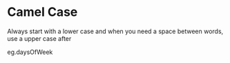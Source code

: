 # Camel Case

Always start with a lower case and when you need a space between words, use a upper case after

eg.daysOfWeek
